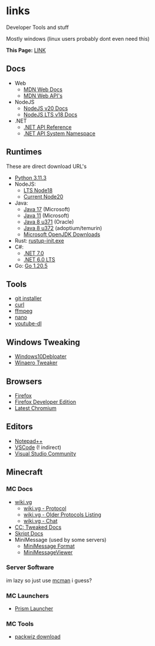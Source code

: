# links

Developer Tools and stuff

Mostly windows (linux users probably dont even need this)

**This Page:** [LINK](https://github.com/TheAlan404/links#readme)

## Docs

- Web
  - [MDN Web Docs](https://developer.mozilla.org/en-US/docs/Web/)
  - [MDN Web API's](https://developer.mozilla.org/en-US/docs/Web/API)
- NodeJS
  - [NodeJS v20 Docs](https://nodejs.org/dist/latest-v20.x/docs/api/)
  - [NodeJS LTS v18 Docs](https://nodejs.org/dist/latest-v18.x/docs/api/)
- .NET
  - [.NET API Reference](https://learn.microsoft.com/en-us/dotnet/api/?view=net-7.0)
  - [.NET API System Namespace](https://learn.microsoft.com/en-us/dotnet/api/system?view=net-7.0)

## Runtimes

These are direct download URL's

- [Python 3.11.3](https://www.python.org/ftp/python/3.11.3/python-3.11.3-amd64.exe)
- NodeJS:
  - [LTS Node18](https://nodejs.org/dist/v18.16.0/node-v18.16.0-x64.msi)
  - [Current Node20](https://nodejs.org/dist/v20.2.0/node-v20.2.0-x64.msi)
- Java:
  - [Java 17](https://aka.ms/download-jdk/microsoft-jdk-17.0.7-windows-x64.msi) (Microsoft)
  - [Java 11](https://aka.ms/download-jdk/microsoft-jdk-11.0.19-windows-x64.msi) (Microsoft)
  - [Java 8 u371](https://javadl.oracle.com/webapps/download/AutoDL?BundleId=248210_ce59cff5c23f4e2eaf4e778a117d4c5b) (Oracle)
  - [Java 8 u372](https://github.com/adoptium/temurin8-binaries/releases/download/jdk8u372-b07/OpenJDK8U-jdk_x64_windows_hotspot_8u372b07.msi) (adoptium/temurin)
  - [Microsoft OpenJDK Downloads](https://learn.microsoft.com/en-us/java/openjdk/download)
- Rust: [rustup-init.exe](https://static.rust-lang.org/rustup/dist/x86_64-pc-windows-msvc/rustup-init.exe)
- C#:
  - [.NET 7.0](https://dotnet.microsoft.com/en-us/download/dotnet/thank-you/sdk-7.0.302-windows-x64-installer)
  - [.NET 6.0 LTS](https://dotnet.microsoft.com/en-us/download/dotnet/thank-you/sdk-6.0.408-windows-x64-installer)
- Go: [Go 1.20.5](https://go.dev/dl/go1.20.5.windows-amd64.msi)

## Tools

- [git installer](https://github.com/git-for-windows/git/releases/download/v2.41.0.windows.1/Git-2.41.0-64-bit.exe)
- [curl](https://curl.se/windows/latest.cgi?p=win64-mingw.zip)
- [ffmpeg](https://github.com/BtbN/FFmpeg-Builds/releases/download/latest/ffmpeg-master-latest-win64-gpl.zip)
- [nano](https://www.nano-editor.org/dist/v2.5/NT/nano-2.5.3.zip)
- [youtube-dl](https://youtube-dl.org/downloads/latest/youtube-dl.exe)

## Windows Tweaking

- [Windows10Debloater](https://github.com/Sycnex/Windows10Debloater/archive/refs/heads/master.zip)
- [Winaero Tweaker](https://winaero.com/downloads/winaerotweaker.zip)

## Browsers

- [Firefox](https://www.mozilla.org/en-US/firefox/download/thanks/)
- [Firefox Developer Edition](https://download.mozilla.org/?product=firefox-devedition-stub&os=win&lang=en-US)
- [Latest Chromium](https://download-chromium.appspot.com/dl/Win_x64?type=snapshots)

## Editors

- [Notepad++](https://github.com/notepad-plus-plus/notepad-plus-plus/releases/download/v8.5.3/npp.8.5.3.Installer.x64.exe)
- [VSCode](https://code.visualstudio.com/Download) (! indirect)
- [Visual Studio Community](https://visualstudio.microsoft.com/thank-you-downloading-visual-studio/?sku=Community&rel=17)

## Minecraft

### MC Docs

- [wiki.vg](https://wiki.vg/Main_Page)
  - [wiki.vg - Protocol](https://wiki.vg/Protocol)
  - [wiki.vg - Older Protocols Listing](https://wiki.vg/Protocol_version_numbers)
  - [wiki.vg - Chat](https://wiki.vg/Chat)
- [CC: Tweaked Docs](https://tweaked.cc/)
- [Skript Docs](https://docs.skriptlang.org/docs.html)
- MiniMessage (used by some servers)
  - [MiniMessage Format](https://docs.advntr.dev/minimessage/format.html)
  - [MiniMessageViewer](https://webui.advntr.dev/)

### Server Software

im lazy so just use [mcman](https://github.com/ParadigmMC/mcman) i guess?

### MC Launchers

- [Prism Launcher](https://github.com/PrismLauncher/PrismLauncher/releases/download/6.3/PrismLauncher-Windows-MSVC-Setup-6.3.exe)

### MC Tools

- [packwiz download](https://github.com/packwiz/packwiz/suites/13275029231/artifacts/724180291)
